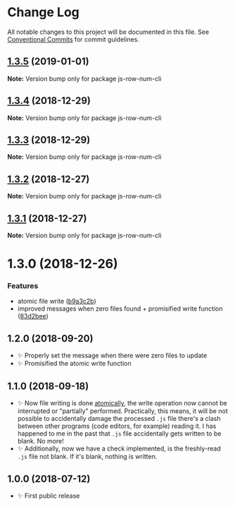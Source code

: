 # Change Log

All notable changes to this project will be documented in this file.
See [Conventional Commits](https://conventionalcommits.org) for commit guidelines.

## [1.3.5](https://bitbucket.org/codsen/codsen/src/master/packages/js-row-num-cli/compare/js-row-num-cli@1.3.4...js-row-num-cli@1.3.5) (2019-01-01)

**Note:** Version bump only for package js-row-num-cli





## [1.3.4](https://bitbucket.org/codsen/codsen/src/master/packages/js-row-num-cli/compare/js-row-num-cli@1.3.3...js-row-num-cli@1.3.4) (2018-12-29)

**Note:** Version bump only for package js-row-num-cli





## [1.3.3](https://bitbucket.org/codsen/codsen/src/master/packages/js-row-num-cli/compare/js-row-num-cli@1.3.2...js-row-num-cli@1.3.3) (2018-12-29)

**Note:** Version bump only for package js-row-num-cli





## [1.3.2](https://bitbucket.org/codsen/codsen/src/master/packages/js-row-num-cli/compare/js-row-num-cli@1.3.1...js-row-num-cli@1.3.2) (2018-12-27)

**Note:** Version bump only for package js-row-num-cli





## [1.3.1](https://bitbucket.org/codsen/codsen/src/master/packages/js-row-num-cli/compare/js-row-num-cli@1.3.0...js-row-num-cli@1.3.1) (2018-12-27)

**Note:** Version bump only for package js-row-num-cli





# 1.3.0 (2018-12-26)


### Features

* atomic file write ([b9a3c2b](https://bitbucket.org/codsen/codsen/src/master/packages/js-row-num-cli/commits/b9a3c2b))
* improved messages when zero files found + promisified write function ([83d2bee](https://bitbucket.org/codsen/codsen/src/master/packages/js-row-num-cli/commits/83d2bee))





## 1.2.0 (2018-09-20)

- ✨ Properly set the message when there were zero files to update
- ✨ Promisified the atomic write function

## 1.1.0 (2018-09-18)

- ✨ Now file writing is done [atomically](https://github.com/npm/write-file-atomic), the write operation now cannot be interrupted or "partially" performed. Practically, this means, it will be not possible to accidentally damage the processed `.js` file there's a clash between other programs (code editors, for example) reading it. I has happened to me in the past that `.js` file accidentally gets written to be blank. No more!
- ✨ Additionally, now we have a check implemented, is the freshly-read `.js` file not blank. If it's blank, nothing is written.

## 1.0.0 (2018-07-12)

- ✨ First public release
